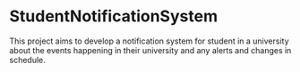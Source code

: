 # StudentNotificationSystem
This project aims to develop a notification system for student in a university about the events happening in their university and any alerts and changes in schedule.
